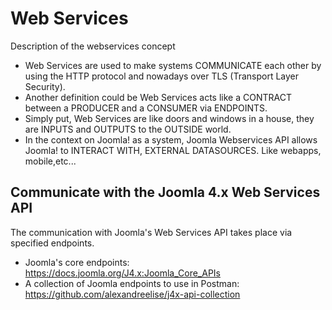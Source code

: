 Web Services
============

Description of the webservices concept

- Web Services are used to make systems COMMUNICATE each other by using the HTTP protocol and nowadays over TLS (Transport Layer Security).
- Another definition could be Web Services acts like a CONTRACT between a PRODUCER and a CONSUMER via ENDPOINTS.
- Simply put, Web Services are like doors and windows in a house, they are INPUTS and OUTPUTS to the OUTSIDE world.
- In the context on Joomla! as a system, Joomla Webservices API allows Joomla! to INTERACT WITH, EXTERNAL DATASOURCES. Like webapps, mobile,etc...

## Communicate with the Joomla 4.x Web Services API
The communication with Joomla's Web Services API takes place via specified endpoints.

- Joomla's core endpoints: https://docs.joomla.org/J4.x:Joomla_Core_APIs
- A collection of Joomla endpoints to use in Postman: https://github.com/alexandreelise/j4x-api-collection

